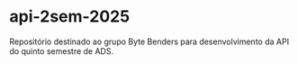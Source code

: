# api-2sem-2025
Repositório destinado ao grupo Byte Benders para desenvolvimento da API do quinto semestre de ADS.
